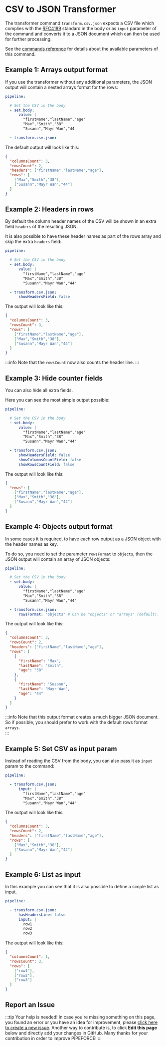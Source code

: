 # CSV to JSON Transformer

The transformer command `transform.csv.json` expects a CSV file which complies with the [RFC4189](https://datatracker.ietf.org/doc/html/rfc4180) standard in the body or as `input` parameter of the command and converts it to a JSON document which can then be used for further processing.

See the [commands reference](../../api/commands#transformcsvjson-v1) for details about the available parameters of this command.

## Example 1: Arrays output format

If you use the transformer without any additional parameters, the JSON output will contain a nested arrays format for the rows:

```yaml
pipeline:

  # Set the CSV in the body
  - set.body:
      value: |
        "firstName","lastName","age"
        "Max","Smith","38"
        "Susann","Mayr Wan","44

  - transform.csv.json:
```

The default output will look like this:

```json
{
  "columnsCount": 3,
  "rowsCount": 2,
  "headers": ["firstName","lastName","age"],
  "rows": [
    ["Max","Smith","38"],
    ["Susann","Mayr Wan","44"]
  ]
}

```
## Example 2: Headers in rows

By default the column header names of the CSV will be shown in an extra field `headers` of the resulting JSON.

It is also possible to have these header names as part of the rows array and skip the extra `headers` field:

```yaml
pipeline:

  # Set the CSV in the body
  - set.body:
      value: |
        "firstName","lastName","age"
        "Max","Smith","38"
        "Susann","Mayr Wan","44"

  - transform.csv.json:
      showHeadersField: false
```

The output will look like this:

```json
{
  "columnsCount": 3,
  "rowsCount": 3,
  "rows": [
    ["firstName","lastName","age"],
    ["Max","Smith","38"],
    ["Susann","Mayr Wan","44"]
  ]
}

```

:::info
Note that the `rowsCount` now also counts the header line.
:::

## Example 3: Hide counter fields

You can also hide all extra fields.

Here you can see the most simple output possible:

```yaml
pipeline:

  # Set the CSV in the body
  - set.body:
      value: |
        "firstName","lastName","age"
        "Max","Smith","38"
        "Susann","Mayr Wan","44"

  - transform.csv.json:
      showHeadersField: false
      showColumnsCountField: false
      showRowsCountField: false
```

The output will look like this:

```json
{
  "rows": [
    ["firstName","lastName","age"],
    ["Max","Smith","38"],
    ["Susann","Mayr Wan","44"]
  ]
}

```


## Example 4: Objects output format

In some cases it is required, to have each row output as a JSON object with the header names as key.

To do so, you need to set the parameter `rowsFormat` to `objects`, then the JSON output will contain an array of JSON objects:

```yaml
pipeline:

  # Set the CSV in the body
  - set.body:
      value: |
        "firstName","lastName","age"
        "Max","Smith","38"
        "Susann","Mayr Wan","44"

  - transform.csv.json:
      rowsFormat: "objects" # Can be "objects" or "arrays" (default).
```

The output will look like this:

```json
{
  "columnsCount": 3,
  "rowsCount": 2,
  "headers": ["firstName","lastName","age"],
  "rows": [
    {
      "firstName": "Max",
      "lastName": "Smith",
      "age": "38"
    },
    {
      "firstName": "Susann",
      "lastName": "Mayr Wan",
      "age": "44"
    }
  ]
}

```

:::info
Note that this output format creates a much bigger JSON document. So if possible, you should prefer to work with the default rows format `arrays`.  
:::

## Example 5: Set CSV as input param

Instead of reading the CSV from the body, you can also pass it as `input` param to the command:


```yaml
pipeline:

  - transform.csv.json:
      input: |
        "firstName","lastName","age"
        "Max","Smith","38"
        "Susann","Mayr Wan","44"
```

The output will look like this:

```json
{
  "columnsCount": 3,
  "rowsCount": 2,
  "headers": ["firstName","lastName","age"],
  "rows": [
    ["Max","Smith","38"],
    ["Susann","Mayr Wan","44"]
  ]
}
```

## Example 6: List as input

In this example you can see that it is also possible to define a simple list as input.


```yaml
pipeline:

  - transform.csv.json:
      hasHeadersLine: false
      input: |
        row1
        row2
        row3
```

The output will look like this:

```json
{
  "columnsCount": 1,
  "rowsCount": 3,
  "rows": [
    ["row1"],
    ["row2"],
    ["row3"]
  ]
}
```

## Report an Issue
:::tip Your help is needed!
In case you're missing something on this page, you found an error or you have an idea for improvement, please [click here to create a new issue](https://github.com/pipeforce/pipeforce.github.io/issues). Another way to contribute is, to click **Edit this page** below and directly add your changes in GitHub. Many thanks for your contribution in order to improve PIPEFORCE!
:::